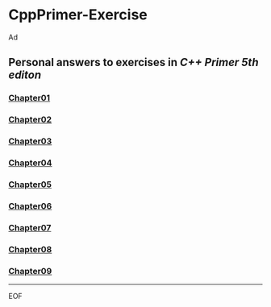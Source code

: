 CppPrimer-Exercise
==================================================

Ad

Personal answers to exercises in *C++ Primer 5th editon*
--------------------------------------------------

### [Chapter01](https://github.com/Ad147/Practice_Cpp_Primer/tree/master/Chapter01)

### [Chapter02](https://github.com/Ad147/Practice_Cpp_Primer/tree/master/Chapter02)

### [Chapter03](https://github.com/Ad147/Practice_Cpp_Primer/tree/master/Chapter03)

### [Chapter04](https://github.com/Ad147/Practice_Cpp_Primer/tree/master/Chapter04)

### [Chapter05](https://github.com/Ad147/Practice_Cpp_Primer/tree/master/Chapter05)

### [Chapter06](https://github.com/Ad147/Practice_Cpp_Primer/tree/master/Chapter06)

### [Chapter07](https://github.com/Ad147/Practice_Cpp_Primer/tree/master/Chapter07)

### [Chapter08](https://github.com/Ad147/Practice_Cpp_Primer/tree/master/Chapter08)

### [Chapter09](https://github.com/Ad147/Practice_Cpp_Primer/tree/master/Chapter09)

--------------------------------------------------

EOF
